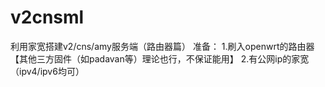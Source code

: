 # v2cnsml
利用家宽搭建v2/cns/amy服务端（路由器篇）
准备：
1.刷入openwrt的路由器【其他三方固件（如padavan等）理论也行，不保证能用】
2.有公网ip的家宽（ipv4/ipv6均可）
